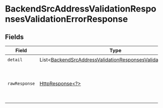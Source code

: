 # BackendSrcAddressValidationResponsesValidationErrorResponse


## Fields

| Field                                                                                                                                                | Type                                                                                                                                                 | Required                                                                                                                                             | Description                                                                                                                                          |
| ---------------------------------------------------------------------------------------------------------------------------------------------------- | ---------------------------------------------------------------------------------------------------------------------------------------------------- | ---------------------------------------------------------------------------------------------------------------------------------------------------- | ---------------------------------------------------------------------------------------------------------------------------------------------------- |
| `detail`                                                                                                                                             | List\<[BackendSrcAddressValidationResponsesValidationErrorItem](../../models/components/BackendSrcAddressValidationResponsesValidationErrorItem.md)> | :heavy_check_mark:                                                                                                                                   | N/A                                                                                                                                                  |
| `rawResponse`                                                                                                                                        | [HttpResponse\<?>](https://docs.oracle.com/en/java/javase/11/docs/api/java.net.http/java/net/http/HttpResponse.html)                                 | :heavy_minus_sign:                                                                                                                                   | Raw HTTP response; suitable for custom response parsing                                                                                              |